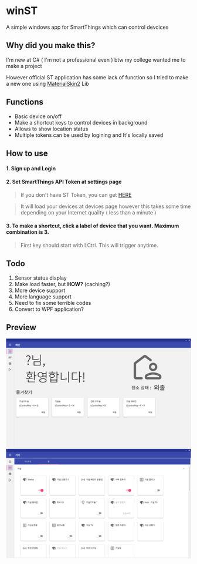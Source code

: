 # winST
A simple windows app for SmartThings which can control devcices

## Why did you make this?
I'm new at C# ( I'm not a professional even ) btw my college wanted me to make a project

However official ST application has some lack of function so I tried to make a new one using
[MaterialSkin2](https://github.com/leocb/MaterialSkin) Lib

## Functions
- Basic device on/off
- Make a shortcut keys to control devices in background
- Allows to show location status
- Multiple tokens can be used by logining and It's locally saved

## How to use
#### 1. Sign up and Login
#### 2. Set SmartThings API Token at settings page
> If you don't have ST Token, you can get [HERE](https://account.smartthings.com/tokens)

> It will load your devices at devices page however this takes some time depending on your Internet quailty ( less than a minute )
#### 3. To make a shortcut, click a label of device that you want. Maximum combination is 3.
> First key should start with LCtrl. This will trigger anytime.
    
## Todo
1. Sensor status display
2. Make load faster, but **HOW?** (caching?)
3. More device support
4. More language support
5. Need to fix some terrible codes
6. Convert to WPF application?

## Preview
![Sample1](https://github.com/jjyn0215/winST/blob/main/sample2.png?raw=true)
![Sample2](https://github.com/jjyn0215/winST/blob/main/sample1.png?raw=true)

